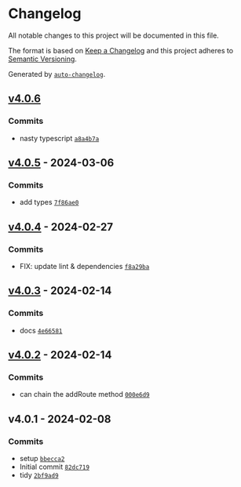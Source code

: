 # Changelog

All notable changes to this project will be documented in this file.

The format is based on [Keep a Changelog](https://keepachangelog.com/en/1.0.0/)
and this project adheres to [Semantic Versioning](https://semver.org/spec/v2.0.0.html).

Generated by [`auto-changelog`](https://github.com/CookPete/auto-changelog).

## [v4.0.6](https://github.com/nichoth/routes/compare/v4.0.5...v4.0.6)

### Commits

- nasty typescript [`a8a4b7a`](https://github.com/nichoth/routes/commit/a8a4b7a4ecbc7cb05c2af9de8f3cc8d7f98f32c9)

## [v4.0.5](https://github.com/nichoth/routes/compare/v4.0.4...v4.0.5) - 2024-03-06

### Commits

- add types [`7f86ae0`](https://github.com/nichoth/routes/commit/7f86ae02b98f46d191c58e781526b1bd07d6f3f3)

## [v4.0.4](https://github.com/nichoth/routes/compare/v4.0.3...v4.0.4) - 2024-02-27

### Commits

- FIX: update lint & dependencies [`f8a29ba`](https://github.com/nichoth/routes/commit/f8a29ba6cbdffed2bc03409aed8e3759c009c6ed)

## [v4.0.3](https://github.com/nichoth/routes/compare/v4.0.2...v4.0.3) - 2024-02-14

### Commits

- docs [`4e66581`](https://github.com/nichoth/routes/commit/4e66581aed166041dc07f361a412c757ab47b2b0)

## [v4.0.2](https://github.com/nichoth/routes/compare/v4.0.1...v4.0.2) - 2024-02-14

### Commits

- can chain the addRoute method [`000e6d9`](https://github.com/nichoth/routes/commit/000e6d9fbffd30404ff5abace3229092d3a4bcba)

## v4.0.1 - 2024-02-08

### Commits

- setup [`bbecca2`](https://github.com/nichoth/routes/commit/bbecca25542d396637f1dcf8291c5a2b6a27246d)
- Initial commit [`82dc719`](https://github.com/nichoth/routes/commit/82dc719f0c0e6826225ee9e1919a1273b5f0787c)
- tidy [`2bf9ad9`](https://github.com/nichoth/routes/commit/2bf9ad9fa92f3e91f515ea12154e195c4c9ffe2f)
